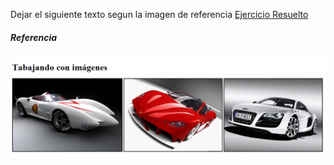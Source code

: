 Dejar el siguiente texto segun la imagen de referencia
[Ejercicio Resuelto](https://fom78.github.io/DW-FRONT-END-2021/)

<h5 align="left">Referencia</h5>
<img align="center"  width="800px" src="https://github.com/fom78/DW-FRONT-END-2021/blob/clase02/ejercicio-2/referencia1.jpg" />
